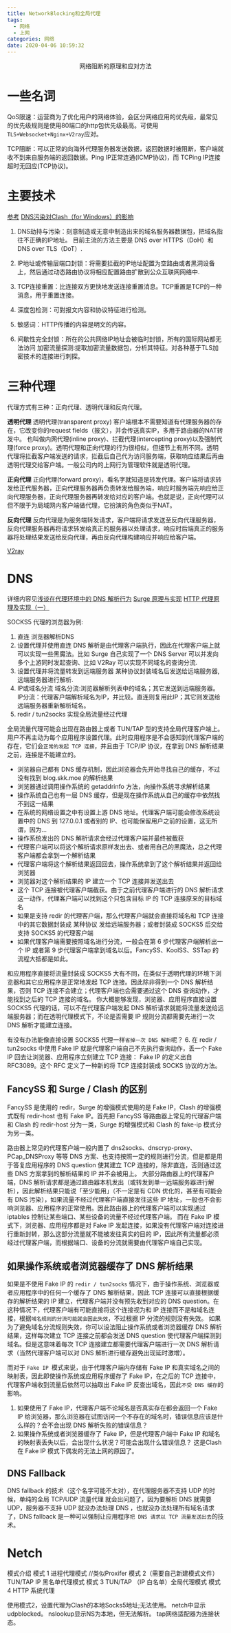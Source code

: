 ```yaml
---
title: NetworkBlocking和全局代理
tags:
  - 网络
  - 上网
categories: 网络
date: 2020-04-06 10:59:32
---
```

<font face="微软雅黑"> </font>
<center>网络阻断的原理和应对方法 </center>

<!-- more -->

# 一些名词

QoS限速：运营商为了优化用户的网络体验，会区分网络应用的优先级，最常见的优先级规则是使用80端口的http包优先级最高。可使用`TLS+Websocket+Nginx+V2ray`应对。

TCP阻断：可以正常的向海外代理服务器发送数据，返回数据时被阻断，客户端就收不到来自服务端的返回数据。Ping IP正常连通(ICMP协议)，而 TCPing IP连接超时无回应(TCP协议)。


# 主要技术
[参考](https://www.wikiwand.com/zh/%E9%98%B2%E7%81%AB%E9%95%BF%E5%9F%8E#/%E5%9F%9F%E5%90%8D%E8%A7%A3%E6%9E%90%E6%9C%8D%E5%8A%A1%E7%BC%93%E5%AD%98%E6%B1%A1%E6%9F%93)
[DNS污染对Clash（for Windows）的影响](https://github.com/Fndroid/clash_for_windows_pkg/wiki/DNS%E6%B1%A1%E6%9F%93%E5%AF%B9Clash%EF%BC%88for-Windows%EF%BC%89%E7%9A%84%E5%BD%B1%E5%93%8D)


1. DNS劫持与污染：刻意制造或无意中制造出来的域名服务器数据包，把域名指往不正确的IP地址。
目前主流的方法主要是 DNS over HTTPS（DoH）和 DNS over TLS（DoT）.

2. IP地址或传输层端口封锁：将需要拦截的IP地址配置为空路由或者黑洞设备上，然后通过动态路由协议将相应配置路由扩散到公众互联网网络中.

3. TCP连接重置：比连接双方更快地发送连接重置消息。TCP重置是TCP的一种消息，用于重置连接。
4. 深度包检测：可對报文内容和协议特征进行检测。

5. 敏感词：HTTP传播的内容是明文的内容。

6. 间歇性完全封锁：所在的公共网络IP地址会被临时封锁，所有的国际网站都无法访问
加密流量探测:提取加密流量数据包，分析其特征。对各种基于TLS加密技术的连接进行刺探。

# 三种代理

代理方式有三种：正向代理、透明代理和反向代理。

**透明代理**
透明代理(transparent proxy)
客户端根本不需要知道有代理服务器的存在，它改变你的request fields（报文），并会传送真实IP，多用于路由器的NAT转发中。
也叫做内网代理(inline proxy)、拦截代理(intercepting proxy)以及强制代理(force proxy)。透明代理和正向代理的行为很相似，但细节上有所不同。透明代理将拦截客户端发送的请求，拦截后自己代为访问服务端，获取响应结果后再由透明代理交给客户端。一般公司内的上网行为管理软件就是透明代理。

**正向代理**
正向代理(forward proxy)，看名字就知道是转发代理。客户端将请求转发给正代服务器，正向代理服务器再负责转发给服务端，响应时服务端先响应给正向代理服务器，正向代理服务器再转发给对应的客户端。也就是说，正向代理可以但不限于为局域网内客户端做代理，它扮演的角色类似于NAT。

**反向代理**
反向代理是为服务端转发请求，客户端将请求发送至反向代理服务器，反向代理服务器再将请求转发给真正的服务器以处理请求，响应时后端真正的服务器将处理结果发送给反向代理，再由反向代理构建响应并响应给客户端。

[V2ray](https://toutyrater.github.io/app/transparent_proxy.html)

# DNS

详细内容见[浅谈在代理环境中的 DNS 解析行为](https://blog.skk.moe/post/what-happend-to-dns-in-proxy/#%E5%8F%82%E8%80%83%E8%B5%84%E6%96%99)
[Surge 原理与实现](https://medium.com/@Blankwonder/surge-%E5%8E%9F%E7%90%86%E4%B8%8E%E5%AE%9E%E7%8E%B0-8aa3304fb3bb)
[HTTP 代理原理及实现（一）](https://imququ.com/post/web-proxy.html)

 SOCKS5 代理的浏览器为例:
1. 直连
  浏览器解析DNS
2. 设置代理并使用直连
   DNS 解析是由代理客户端执行，因此在代理客户端上就可以实现一些黑魔法。比如 Surge 自己实现了一个 DNS Server 可以并发向多个上游同时发起查询、比如 V2Ray 可以实现不同域名的查询分流.
3. 设置代理并将流量转发到远端服务器
   某种协议封装域名后发送给远端服务器,远端服务器进行解析.
4. IP或域名分流
   域名分流:浏览器解析列表中的域名；其它发送到远端服务器。
   IP分流：代理客户端解析域名为IP，并比较。直连则复用此IP；其它则发送给远端服务器重新解析域名。
5. redir / tun2socks 实现全局流量经过代理

  全局流量代理可能会出现在路由器上或者 TUN/TAP 型的支持全局代理客户端上。用户不再主动为每个应用程序设置代理。此时应用程序是不会感知到代理客户端的存在，它们会`正常的发起 TCP 连接`，并且由于 TCP/IP 协议，在拿到 DNS 解析结果之前，连接是不能建立的。

  * 浏览器自己都有 DNS 缓存机制，因此浏览器会先开始寻找自己的缓存，不过没有找到 blog.skk.moe 的解析结果
  * 浏览器通过调用操作系统的 getaddrinfo 方法，向操作系统寻求解析结果
  * 操作系统自己也有一层 DNS 缓存，但是现在操作系统从自己的缓存中依然找不到这一结果
  * 在系统的网络设置之中有设置上游 DNS 地址。代理客户端可能会修改系统设置中的 DNS 到 127.0.0.1 或者别的 IP、也可能保留用户之前的设置，这无所谓，因为…
  * 操作系统发出的 DNS 解析请求会经过代理客户端并最终被截获
  * 代理客户端可以将这个解析请求原样发出去、或者用自己的黑魔法，总之代理客户端都会拿到一个解析结果
  * 代理客户端将这个解析结果返回回去，操作系统拿到了这个解析结果并返回给浏览器
  * 浏览器对这个解析结果的 IP 建立一个 TCP 连接并发送出去
  * 这个 TCP 连接被代理客户端截获。由于之前代理客户端进行的 DNS 解析请求这一动作，代理客户端可以找到这个只包含目标 IP 的 TCP 连接原来的目标域名
  * 如果是支持 redir 的代理客户端，那么代理客户端就会直接将域名和 TCP 连接中的其它数据封装成 某种协议 发给远端服务器；或者封装成 SOCKS5 后交给支持 SOCKS5 的代理客户端
  * 如果代理客户端需要按照域名进行分流，一般会在第 6 步代理客户端解析出一个 IP 或者第 9 步代理客户端拿到域名以后。FancySS、KoolSS、SSTap 的流程大抵都是如此。

  和应用程序直接将流量封装成 SOCKS5 大有不同，在类似于透明代理的环境下浏览器和其它应用程序是正常地发起 TCP 连接。因此除非得到一个 DNS 解析结果，否则 TCP 连接不会建立；代理客户端也会需要通过这个 DNS 查询动作，才能找到之后的 TCP 连接的域名。
  你大概能够发现，浏览器、应用程序直接设置 SOCKS5 代理的话，可以不在代理客户端发起 DNS 解析请求就能将流量发送给远端服务器；而在透明代理模式下，不论是否需要 IP 规则分流都需要先进行一次 DNS 解析才能建立连接。

  有没有办法能像直接设置 SOCKS5 代理一样`省掉一次 DNS 解析`呢？
6. 在 redir / tun2socks 中使用 Fake IP
就是代理客户端自己不先执行查询动作，丢一个 Fake IP 回去让浏览器、应用程序立刻建立 TCP 连接：
Fake IP 的定义出自 RFC3089。这个 RFC 定义了一种新的将 TCP 连接封装成 SOCKS 协议的方法。

## FancySS 和 Surge / Clash 的区别
FancySS 是使用的 redir，Surge 的增强模式使用的是 Fake IP，Clash 的增强模式既有 redir-host 也有 Fake IP。首先把 FancySS 等路由器上常见的代理客户端和 Clash 的 redir-host 分为一类，Surge 的增强模式和 Clash 的 fake-ip 模式分为另一类。

路由器上常见的代理客户端一般内置了 dns2socks、dnscryp-proxy、PCap_DNSProxy 等等 DNS 方案、也支持按照一定的规则进行分流，但是都是用于答复应用程序的 DNS question 使其建立 TCP 连接的，除非直连，否则通过这些 DNS 方案拿到的解析结果的 IP 并不会被用上。
大部分路由器上的代理客户端，DNS 解析请求都是通过路由器本机发出（或转发到单一远端服务器进行解析），因此解析结果只能说「至少能用」（不一定是有 CDN 优化的，甚至有可能会有 DNS 污染），如果流量不经过代理客户端直接发往这些 IP 地址，一般也不会影响浏览器、应用程序的正常使用。因此路由器上的代理客户端可以实现通过 iptables 控制让某些端口、某些设备的流量不经过代理客户端。
而在 Fake IP 模式下，浏览器、应用程序都是对 Fake IP 发起连接，如果没有代理客户端对连接进行重新封转，那么这部分流量就不能被发往真实的目的 IP，因此所有流量都必须经过代理客户端，而根据端口、设备的分流就需要由代理客户端自己实现。

## 如果操作系统或者浏览器缓存了 DNS 解析结果

如果是不使用 Fake IP 的 `redir / tun2socks` 情况下，由于操作系统、浏览器或者应用程序中的任何一个缓存了 DNS 解析结果，因此 TCP 连接可以直接根据缓存的解析结果的 IP 建立，代理客户端并没有预先收到对应的 DNS question。在这种情况下，代理客户端有可能直接将这个连接视为和 IP 连接而不是和域名连接，根据`域名规则的分流可能就会因此失效`，不过根据 IP 分流的规则没有失效。
如果为了避免域名分流规则失效，你可以设法阻止操作系统或者浏览器缓存 DNS 解析结果，这样每次建立 TCP 连接之前都会发送 DNS question 使代理客户端探测到域名。但是这意味着每次 TCP 连接建立都需要代理客户端进行一次 DNS 解析请求（当然代理客户端可以对 DNS 解析进行缓存避免出现延时激增）。

而对于 `Fake IP `模式来说，由于代理客户端内存储有 Fake IP 和真实域名之间的映射表，因此即使操作系统或应用程序缓存了 Fake IP，在之后的 TCP 连接中，代理客户端收到流量后依然可以抽取出 Fake IP 反查出域名，因此`不受 DNS 缓存`的影响。

1. 如果使用了 Fake IP，代理客户端不论域名是否真实存在都会返回一个 Fake IP 给浏览器，那么浏览器在试图访问一个不存在的域名时，错误信息应该是什么样的？会不会出现 DNS 解析失败的错误信息？
2. 如果操作系统或者浏览器缓存了 Fake IP，但是代理客户端中 Fake IP 和域名的映射表丢失以后，会出现什么状况？可能会出现什么错误信息？
  这是Clash 在 Fake IP 模式下偶发的无法上网的原因了。

## DNS Fallback
 DNS fallback 的技术（这个名字可能不太对），在代理服务器不支持 UDP 的时候，单纯的全局 TCP/UDP 流量代理 就会出问题了，因为要解析 DNS 就需要 UDP，服务器不支持 UDP 就没办法处理 DNS ，也就没办法处理所有域名请求了，DNS fallback 是一种可以强制让应用程序`把 DNS 请求以 TCP 流量发送出去`的技术。


# Netch

模式介绍
模式 1 进程代理模式 //类似Proxifer
模式 2（需要自己新建模式文件） TUN/TAP IP 黑名单代理模式
模式 3 TUN/TAP （IP 白名单）全局代理模式
模式 4 HTTP 系统代理

使用模式2，设置代理为Clash的本地Socks5地址;无法使用。
netch中显示udpblocked。
nslookup显示NS为本地，但无法解析。
tap网络适配器为连接状态。